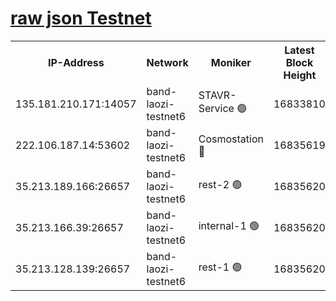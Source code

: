 
[raw json Testnet](https://rpc-check.bandt.stavr.tech/bandt/rpcbandt_result.json)
=

<table><tr><th>IP-Address</th><th>Network</th><th>Moniker</th><th>Latest Block Height</th><th>Earliest Block Height</th><th>Catching Up</th><th>Tx Index</th><th>Voting Power</th><th>Scan Time</th></tr><tr><td>135.181.210.171:14057</td><td>band-laozi-testnet6</td><td>STAVR-Service 🟢</td><td>16833810</td><td>15322501</td><td>False</td><td>on</td><td>0</td><td>2024-03-16T06:13:16.049526852UTC</td></tr><tr><td>222.106.187.14:53602</td><td>band-laozi-testnet6</td><td>Cosmostation 🔴</td><td>16835619</td><td>16668001</td><td>False</td><td>on</td><td>2203686</td><td>2024-03-16T06:13:17.385392684UTC</td></tr><tr><td>35.213.189.166:26657</td><td>band-laozi-testnet6</td><td>rest-2 🟢</td><td>16835620</td><td>16735619</td><td>False</td><td>on</td><td>0</td><td>2024-03-16T06:13:19.276529021UTC</td></tr><tr><td>35.213.166.39:26657</td><td>band-laozi-testnet6</td><td>internal-1 🟢</td><td>16835620</td><td>16735620</td><td>False</td><td>on</td><td>0</td><td>2024-03-16T06:13:18.331788346UTC</td></tr><tr><td>35.213.128.139:26657</td><td>band-laozi-testnet6</td><td>rest-1 🟢</td><td>16835620</td><td>16735620</td><td>False</td><td>on</td><td>0</td><td>2024-03-16T06:13:20.160428132UTC</td></tr></table>
